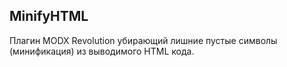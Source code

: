 ## MinifyHTML

Плагин MODX Revolution убирающий лишние пустые символы (минификация) из выводимого HTML кода.